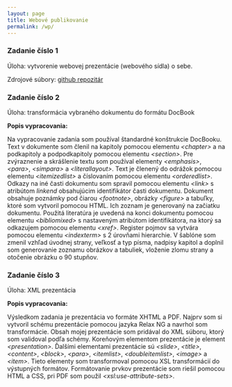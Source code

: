 ```yaml
---
layout: page
title: Webové publikovanie
permalink: /wp/
---
```


### Zadanie číslo 1

Úloha: vytvorenie webovej prezentácie (webového sídla) o sebe.

Zdrojové súbory: [github repozitár](https://github.com/MartinOlejar/MartinOlejar.github.io)

### Zadanie číslo 2

Úloha: transformácia vybraného dokumentu do formátu DocBook

**Popis vypracovania:**

Na vypracovanie zadania som používal štandardné konštrukcie DocBooku. Text v dokumente som členil na kapitoly pomocou elementu _&lt;chapter&gt;_ a na podkapitoly a podpodkapitoly pomocou elementu _&lt;section&gt;_. Pre zvýraznenie a skrášlenie textu som používal elementy _&lt;emphasis&gt;_, _&lt;para&gt;_, _&lt;simpara&gt;_ a _&lt;literallayout&gt;_. Text je členený do odrážok pomocou elementu _&lt;itemizedlist&gt;_ a číslovaním pomocou elementu _&lt;orderedlist&gt;_. Odkazy na iné časti dokumentu som spravil pomocou elementu _&lt;link&gt;_ s atribútom _linkend_ obsahujúcim identifikátor časti dokumentu. Dokument obsahuje poznámky pod čiarou _&lt;footnote&gt;_, obrázky _&lt;figure&gt;_ a tabuľky, ktoré som vytvoril pomocou HTML. Ich zoznam je generovaný na začiatku dokumentu. Použitá literatúra je uvedená na konci dokumentu pomocou elementu _&lt;bibliomixed&gt;_ s nastaveným atribútom identifikátora, na ktorý sa odkazujem pomocou elementu _&lt;xref&gt;_. Register pojmov sa vytvára pomocou elementu _&lt;indexterm&gt;_ s 2 úrovňami hierarchie. V šablóne som zmenil vzhľad úvodnej strany, veľkosť a typ písma, nadpisy kapitol a doplnil som generovanie zoznamu obrázkov a tabuliek, vloženie zlomu strany a otočenie obrázku o 90 stupňov.

### Zadanie číslo 3

Úloha: XML prezentácia

**Popis vypracovania:**

Výsledkom zadania je prezentácia vo formáte XHTML a PDF. Najprv som si vytvoril schému prezentácie pomocou jazyka Relax NG a navrhol som transformácie. Obsah mojej prezentácie som pridával do XML súboru, ktorý som validoval podľa schémy. Koreňovým elementom prezentácie je element _&lt;presentation&gt;_. Ďalšími elementami prezentácie sú _&lt;slide&gt;_, _&lt;title&gt;_, _&lt;content&gt;_, _&lt;block&gt;_, _&lt;para&gt;_, _&lt;itemlist&gt;_, _&lt;doubleitemlist&gt;_, _&lt;image&gt;_ a _&lt;item&gt;_. Tieto elementy som transformoval pomocou XSL transformácií do výstupných formátov. Formátovanie prvkov prezentácie som riešil pomocou HTML a CSS, pri PDF som použil _&lt;xsl:use-attribute-sets&gt;_.

